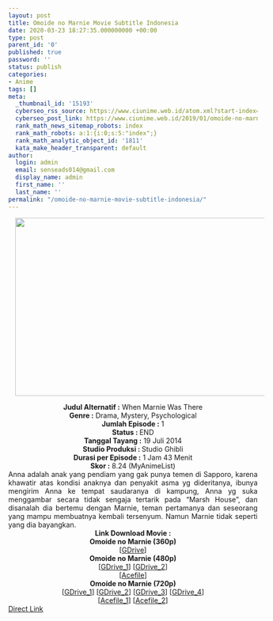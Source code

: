 ```yaml
---
layout: post
title: Omoide no Marnie Movie Subtitle Indonesia
date: 2020-03-23 18:27:35.000000000 +00:00
type: post
parent_id: '0'
published: true
password: ''
status: publish
categories:
- Anime
tags: []
meta:
  _thumbnail_id: '15193'
  cyberseo_rss_source: https://www.ciunime.web.id/atom.xml?start-index=901&max-results=150
  cyberseo_post_link: https://www.ciunime.web.id/2019/01/omoide-no-marnie-movie-subtitle.html
  rank_math_news_sitemap_robots: index
  rank_math_robots: a:1:{i:0;s:5:"index";}
  rank_math_analytic_object_id: '1811'
  kata_make_header_transparent: default
author:
  login: admin
  email: senseads014@gmail.com
  display_name: admin
  first_name: ''
  last_name: ''
permalink: "/omoide-no-marnie-movie-subtitle-indonesia/"
---
```

<div class="separator" style="clear: both; text-align: center;"><a href="https://3.bp.blogspot.com/-MFw-T_3_fqE/XE6g7KU7pcI/AAAAAAAAIv8/nrUpQUHRXpQrFfvSuoFy4Te-oC6s-KgCACLcBGAs/s1600/Omoide%2Bno%2BMarnie.jpg" imageanchor="1" style="margin-left: 1em; margin-right: 1em;"><img border="0" data-original-height="720" data-original-width="1280" height="360" src="{{ site.baseurl }}/assets/2020/03/Omoide%2Bno%2BMarnie.jpg" width="640" /></a></div>
<p>
<div style="text-align: center;"><b>Judul</b><b><b> Alternatif</b> :</b> When Marnie Was There</div>
<div style="text-align: center;"><b><b>Genre :</b></b> Drama, Mystery, Psychological</div>
<div style="text-align: center;"><b>Jumlah Episode :</b> 1<br /><b>Status :&nbsp;</b>END<br /><b>Tanggal Tayang :</b> 19 Juli 2014<br /><b>Studio Produksi : </b>Studio Ghibli<br /><b>Durasi per Episode :</b> 1 Jam 43 Menit</div>
<div style="text-align: center;"><b>Skor :</b> 8.24 (MyAnimeList)</div>
<div style="text-align: center;"></div>
<div style="text-align: justify;">Anna adalah anak yang pendiam yang gak punya temen di Sapporo, karena khawatir atas kondisi anaknya dan penyakit asma yg dideritanya, ibunya mengirim Anna ke tempat saudaranya di kampung, Anna yg suka menggambar secara tidak sengaja tertarik pada “Marsh House”, dan disanalah dia bertemu dengan Marnie, teman pertamanya dan seseorang yang mampu membuatnya kembali tersenyum. Namun Marnie tidak seperti yang dia bayangkan.</div>
<div style="text-align: justify;"></div>
<div style="text-align: justify;"></div>
<div style="text-align: center;"><b>Link Download Movie :</b></div>
<div style="text-align: center;">
<div style="text-align: center;"><b>Omoide no Marnie (360p)</b></div>
</div>
<div style="text-align: center;">[<a href="https://drive.google.com/uc?export=download&amp;id=1XzuR3HIXnKO5fjHbw9PRX3d_FiV-JKAW" target="_blank" rel="noopener">GDrive</a>]</div>
<div style="text-align: center;"></div>
<div style="text-align: center;"><b>Omoide no Marnie (480p)</b><br />[<a href="https://drive.google.com/uc?export=download&amp;id=1OTdEwziLYXSBwp56WR06HZso4rxFDmPZ" target="_blank" rel="noopener">GDrive_1</a>] [<a href="https://drive.google.com/uc?export=download&amp;id=1lvoKwmfYKQGrVwWEq8-5LrI7u9RVzWFo" target="_blank" rel="noopener">GDrive_2</a>]<br />[<a href="https://acefile.co/f/12052223/ryuukoi-oom-480p-zip" target="_blank" rel="noopener">Acefile</a>]</div>
<div style="text-align: center;"><b>Omoide no Marnie (720p)</b><br />[<a href="https://drive.google.com/uc?id=1ofPS5wMzJsFU0edISirnVhG9_ygmC5vC" target="_blank" rel="noopener">GDrive_1</a>] [<a href="https://drive.google.com/uc?export=download&amp;id=1Q8ourQSHfrbzP3a4cjLKD69r9hSvt0mb" target="_blank" rel="noopener">GDrive_2</a>] [<a href="https://drive.google.com/uc?export=download&amp;id=1Kxn3YuGb1jQqsWEYRYN-iHZfDwXwY6Ul" target="_blank" rel="noopener">GDrive_3</a>] [<a href="https://drive.google.com/uc?export=download&amp;id=1zQM0MYVE9sOxFOzXkxzpZbkp8HcBGSpV" target="_blank" rel="noopener">GDrive_4</a>]<br />[<a href="https://acefile.co/f/9718415/shirainime-omde-n-mrni-bd-rar" target="_blank" rel="noopener">Acefile_1</a>] [<a href="https://acefile.co/f/12052213/ryuukoi-oom-720p-zip" target="_blank" rel="noopener">Acefile_2</a>]</div>
<link rel="stylesheet" href="https://cdnjs.cloudflare.com/ajax/libs/font-awesome/4.7.0/css/font-awesome.min.css" />
<div class="divbtn"> <a href="https://handymansurrender.com/fihup8buzv?key=94550f7ce39444073321dde3b8782f97" class="btn"><i class="fa fa-download"></i> Direct Link</a> </div>
